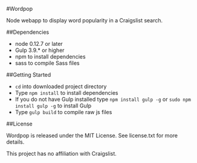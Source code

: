 #Wordpop

Node webapp to display word popularity in a Craigslist search.

##Dependencies

* node 0.12.7 or later
* Gulp 3.9.* or higher 
* npm to install dependencies
* sass to compile Sass files

##Getting Started

* `cd` into downloaded project directory
* Type `npm install` to install dependencies
* If you do not have Gulp installed type `npm install gulp -g` or `sudo npm install gulp -g` to install Gulp
* Type `gulp build` to compile raw js files

##License

Wordpop is released under the MIT License. See license.txt for more details.

This project has no affiliation with Craigslist.
